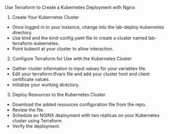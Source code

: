 Use Terraform to Create a Kubernetes Deployment with Nginx

1. Create Your Kubernetes Cluster
- Once logged in to your instance, change into the lab-deploy-kubernetes directory.
- Use kind and the kind-config.yaml file to create a cluster named lab-terraform-kubernetes.
- Point kubectl at your cluster to allow interaction.

2. Configure Terraform for Use with the Kubernetes Cluster
- Gather cluster information to input values for your variables file.
- Edit your terraform.tfvars file and add your cluster host and client certificate values.
- Initialize your working directory.

3. Deploy Resources to the Kubernetes Cluster
- Download the added resources configuration file from the repo.
- Review the file.
- Schedule an NGINX deployment with two replicas on your Kubernetes cluster using Terraform.
- Verify the deployment.
